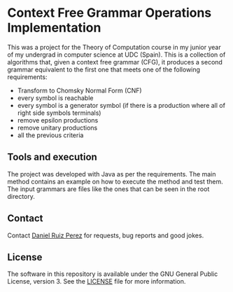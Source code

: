 Context Free Grammar Operations Implementation
============

This was a project for the Theory of Computation course in my junior year of my undergrad in computer science at UDC (Spain). This is a collection of algorithms that, given a context free grammar (CFG), it produces a second grammar equivalent to the first one that meets one of the following requirements:

- Transform to Chomsky Normal Form (CNF)
- every symbol is reachable
- every symbol is a generator symbol (if there is a production where all of right side symbols terminals)
- remove epsilon productions
- remove unitary productions
- all the previous criteria


## Tools and execution

The project was developed with Java as per the requirements. The main method contains an example on how to execute the method and test them. The input grammars are files like the ones that can be seen in the root directory.


## Contact

Contact [Daniel Ruiz Perez](mailto:druiz072@fiu.edu) for requests, bug reports and good jokes.


## License

The software in this repository is available under the GNU General Public License, version 3. See the [LICENSE](https://github.com/DaniRuizPerez/PyGame/blob/master/LICENSE) file for more information.
